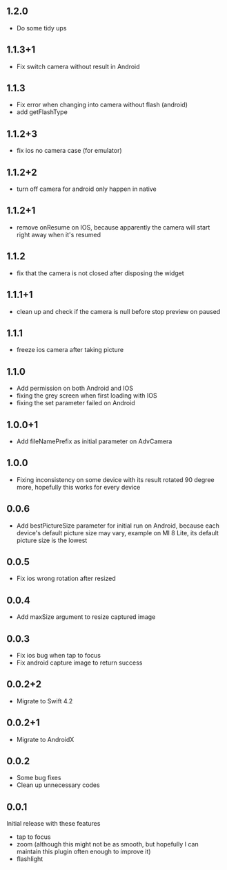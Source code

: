 ## 1.2.0

- Do some tidy ups

## 1.1.3+1

- Fix switch camera without result in Android

## 1.1.3

- Fix error when changing into camera without flash (android)
- add getFlashType

## 1.1.2+3

- fix ios no camera case (for emulator)

## 1.1.2+2

- turn off camera for android only happen in native

## 1.1.2+1

- remove onResume on IOS, because apparently the camera will start right away when it's resumed

## 1.1.2

- fix that the camera is not closed after disposing the widget

## 1.1.1+1

- clean up and check if the camera is null before stop preview on paused

## 1.1.1

- freeze ios camera after taking picture

## 1.1.0

- Add permission on both Android and IOS
- fixing the grey screen when first loading with IOS
- fixing the set parameter failed on Android

## 1.0.0+1

- Add fileNamePrefix as initial parameter on AdvCamera

## 1.0.0

- Fixing inconsistency on some device with its result rotated 90 degree more, hopefully this works for every device

## 0.0.6

- Add bestPictureSize parameter for initial run on Android, because each device's default picture size may vary, example on MI 8 Lite, its default picture size is the lowest

## 0.0.5

- Fix ios wrong rotation after resized

## 0.0.4

- Add maxSize argument to resize captured image

## 0.0.3

- Fix ios bug when tap to focus
- Fix android capture image to return success

## 0.0.2+2

- Migrate to Swift 4.2

## 0.0.2+1

- Migrate to AndroidX

## 0.0.2

- Some bug fixes
- Clean up unnecessary codes

## 0.0.1

Initial release with these features
- tap to focus
- zoom (although this might not be as smooth, but hopefully I can maintain this plugin often enough to improve it)
- flashlight
